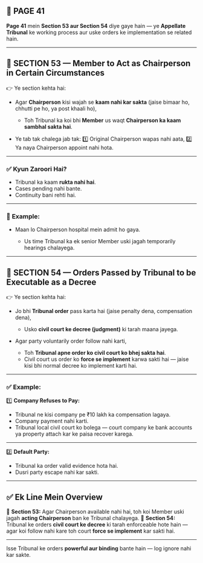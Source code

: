 ## 📄 **PAGE 41**

**Page 41** mein **Section 53 aur Section 54** diye gaye hain — ye **Appellate Tribunal** ke working process aur uske orders ke implementation se related hain.

---

## 🔹 **SECTION 53 — Member to Act as Chairperson in Certain Circumstances**

👉 Ye section kehta hai:

* Agar **Chairperson** kisi wajah se **kaam nahi kar sakta** (jaise bimaar ho, chhutti pe ho, ya post khaali ho),

  * Toh Tribunal ka koi bhi **Member** us waqt **Chairperson ka kaam sambhal sakta hai**.

* Ye tab tak chalega jab tak:
  1️⃣ Original Chairperson wapas nahi aata,
  2️⃣ Ya naya Chairperson appoint nahi hota.

---

### ✅ **Kyun Zaroori Hai?**

* Tribunal ka kaam **rukta nahi hai**.
* Cases pending nahi bante.
* Continuity bani rehti hai.

---

### 🧩 **Example:**

* Maan lo Chairperson hospital mein admit ho gaya.

  * Us time Tribunal ka ek senior Member uski jagah temporarily hearings chalayega.

---

## 🔹 **SECTION 54 — Orders Passed by Tribunal to be Executable as a Decree**

👉 Ye section kehta hai:

* Jo bhi **Tribunal order** pass karta hai (jaise penalty dena, compensation dena),

  * Usko **civil court ke decree (judgment)** ki tarah maana jayega.

* Agar party voluntarily order follow nahi karti,

  * Toh **Tribunal apne order ko civil court ko bhej sakta hai**.
  * Civil court us order ko **force se implement** karwa sakti hai — jaise kisi bhi normal decree ko implement karti hai.

---

### ✅ **Example:**

1️⃣ **Company Refuses to Pay:**

* Tribunal ne kisi company pe ₹10 lakh ka compensation lagaya.
* Company payment nahi karti.
* Tribunal local civil court ko bolega — court company ke bank accounts ya property attach kar ke paisa recover karega.

---

2️⃣ **Default Party:**

* Tribunal ka order valid evidence hota hai.
* Dusri party escape nahi kar sakti.

---

## ✅ **Ek Line Mein Overview**

📌 **Section 53:** Agar Chairperson available nahi hai, toh koi Member uski jagah **acting Chairperson** ban ke Tribunal chalayega.
📌 **Section 54:** Tribunal ke orders **civil court ke decree** ki tarah enforceable hote hain — agar koi follow nahi kare toh court **force se implement** kar sakti hai.

---

Isse Tribunal ke orders **powerful aur binding** bante hain — log ignore nahi kar sakte.
